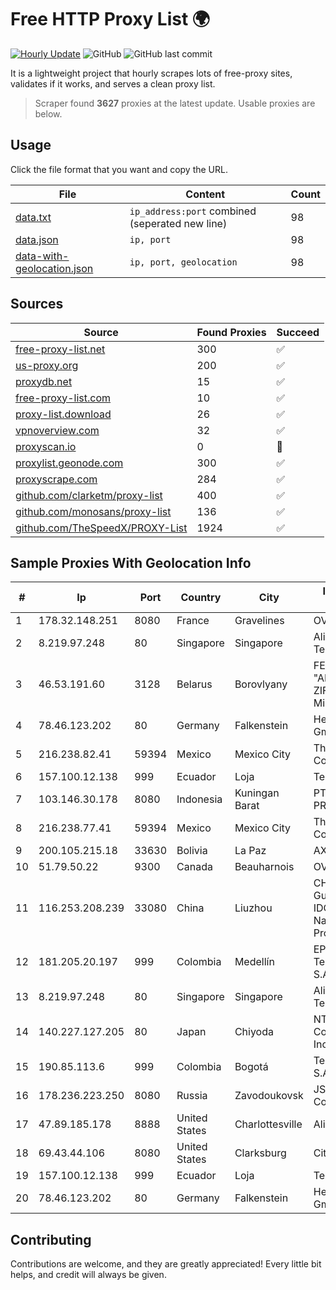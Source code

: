 
# Free HTTP Proxy List 🌍

[![Hourly Update](https://github.com/mertguvencli/http-proxy-list/actions/workflows/main.yml/badge.svg?branch=main)](https://github.com/mertguvencli/http-proxy-list/actions/workflows/main.yml)
![GitHub](https://img.shields.io/github/license/mertguvencli/http-proxy-list)
![GitHub last commit](https://img.shields.io/github/last-commit/mertguvencli/http-proxy-list)

It is a lightweight project that hourly scrapes lots of free-proxy sites, validates if it works, and serves a clean proxy list.


> Scraper found **3627** proxies at the latest update. Usable proxies are below.

## Usage

Click the file format that you want and copy the URL.


|File|Content|Count|
|----|-------|-----|
|[data.txt](https://raw.githubusercontent.com/mertguvencli/http-proxy-list/main/proxy-list/data.txt)|`ip_address:port` combined (seperated new line)|98|
|[data.json](https://raw.githubusercontent.com/mertguvencli/http-proxy-list/main/proxy-list/data.json)|`ip, port`|98|
|[data-with-geolocation.json](https://raw.githubusercontent.com/mertguvencli/http-proxy-list/main/proxy-list/data-with-geolocation.json)|`ip, port, geolocation`|98|

## Sources

|Source|Found Proxies|Succeed|
|------|-------------|-------|
|[free-proxy-list.net](https://free-proxy-list.net)|300|✅|
|[us-proxy.org](https://www.us-proxy.org)|200|✅|
|[proxydb.net](http://proxydb.net)|15|✅|
|[free-proxy-list.com](https://free-proxy-list.com/?page=&port=&type%5B%5D=http&type%5B%5D=https&up_time=0&search=Search)|10|✅|
|[proxy-list.download](https://www.proxy-list.download/HTTP)|26|✅|
|[vpnoverview.com](https://vpnoverview.com/privacy/anonymous-browsing/free-proxy-servers)|32|✅|
|[proxyscan.io](https://www.proxyscan.io)|0|🚫|
|[proxylist.geonode.com](https://proxylist.geonode.com/api/proxy-list?limit=300&page=1&sort_by=lastChecked&sort_type=desc&protocols=http,https)|300|✅|
|[proxyscrape.com](https://api.proxyscrape.com/v2/?request=displayproxies&protocol=http&timeout=10000&country=all&ssl=all&anonymity=all)|284|✅|
|[github.com/clarketm/proxy-list](https://raw.githubusercontent.com/clarketm/proxy-list/master/proxy-list-raw.txt)|400|✅|
|[github.com/monosans/proxy-list](https://raw.githubusercontent.com/monosans/proxy-list/main/proxies/http.txt)|136|✅|
|[github.com/TheSpeedX/PROXY-List](https://raw.githubusercontent.com/TheSpeedX/PROXY-List/master/http.txt)|1924|✅|


## Sample Proxies With Geolocation Info

|#|Ip|Port|Country|City|Internet Service Provider|
|-|--|----|-------|----|-------------------------|
|1|178.32.148.251|8080|France|Gravelines|OVH SAS|
|2|8.219.97.248|80|Singapore|Singapore|Alibaba (US) Technology Co., Ltd.|
|3|46.53.191.60|3128|Belarus|Borovlyany|FE "ALTERNATIVNAYA ZIFROVAYA SET" Minsk|
|4|78.46.123.202|80|Germany|Falkenstein|Hetzner Online GmbH|
|5|216.238.82.41|59394|Mexico|Mexico City|The Constant Company|
|6|157.100.12.138|999|Ecuador|Loja|Telconet S.A|
|7|103.146.30.178|8080|Indonesia|Kuningan Barat|PT MITRA VISIONER PRATAMA|
|8|216.238.77.41|59394|Mexico|Mexico City|The Constant Company|
|9|200.105.215.18|33630|Bolivia|La Paz|AXS Bolivia S. A.|
|10|51.79.50.22|9300|Canada|Beauharnois|OVH SAS|
|11|116.253.208.239|33080|China|Liuzhou|CHINATELECOM Guangxi Nanning IDC networkdescr: Nanning, Guangxi Province, P.R.|
|12|181.205.20.197|999|Colombia|Medellín|EPM Telecomunicaciones S.A. E.S.P.|
|13|8.219.97.248|80|Singapore|Singapore|Alibaba (US) Technology Co., Ltd.|
|14|140.227.127.205|80|Japan|Chiyoda|NTT PC Communications, Inc.|
|15|190.85.113.6|999|Colombia|Bogotá|Telmex Colombia S.A.|
|16|178.236.223.250|8080|Russia|Zavodoukovsk|JSC "Russian Company" LIR|
|17|47.89.185.178|8888|United States|Charlottesville|Alibaba.com LLC|
|18|69.43.44.106|8080|United States|Clarksburg|CityNet|
|19|157.100.12.138|999|Ecuador|Loja|Telconet S.A|
|20|78.46.123.202|80|Germany|Falkenstein|Hetzner Online GmbH|



## Contributing

Contributions are welcome, and they are greatly appreciated! Every
little bit helps, and credit will always be given.

